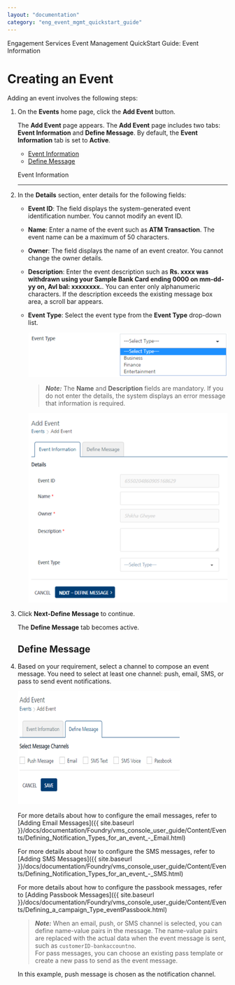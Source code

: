 ```yaml
---
layout: "documentation"
category: "eng_event_mgmt_quickstart_guide"
---
```

                              

Engagement Services Event Management QuickStart Guide: Event Information

Creating an Event
=================

Adding an event involves the following steps:

1.  On the **Events** home page, click the **Add Event** button.
    
    The **Add Event** page appears. The **Add Event** page includes two tabs: **Event Information** and **Define Message**. By default, the **Event Information** tab is set to **Active**.
    
    *   [Event Information](#event-information)
    *   [Define Message](#define-message)
    
    Event Information  
    
    --------------------
    
2.  In the **Details** section, enter details for the following fields:
    *   **Event ID**: The field displays the system-generated event identification number. You cannot modify an event ID.
    *   **Name**: Enter a name of the event such as **ATM Transaction**. The event name can be a maximum of 50 characters.
    *   **Owner**: The field displays the name of an event creator. You cannot change the owner details.
    *   **Description**: Enter the event description such as **Rs. xxxx was withdrawn using your Sample Bank Card ending 0000 on mm-dd-yy on, Avl bal: xxxxxxxx.**. You can enter only alphanumeric characters. If the description exceeds the existing message box area, a scroll bar appears.
    *   **Event Type**: Select the event type from the **Event Type** drop-down list.
        
        ![](Resources/Images/addevent2_553x123.png)
        
        > **_Note:_** The **Name** and **Description** fields are mandatory. If you do not enter the details, the system displays an error message that information is required.
        
        ![](Resources/Images/addevent1_482x456.png)
        
3.  Click **Next-Define Message** to continue.
    
    The **Define Message** tab becomes active.
    
    Define Message
    --------------
    
4.  Based on your requirement, select a channel to compose an event message. You need to select at least one channel: push, email, SMS, or pass to send event notifications.
    
    ![](Resources/Images/addevent3_370x258.png)
    
    For more details about how to configure the email messages, refer to [Adding Email Messages]({{ site.baseurl }}/docs/documentation/Foundry/vms_console_user_guide/Content/Events/Defining_Notification_Types_for_an_event_-_Email.html)
    
    For more details about how to configure the SMS messages, refer to [Adding SMS Messages]({{ site.baseurl }}/docs/documentation/Foundry/vms_console_user_guide/Content/Events/Defining_Notification_Types_for_an_event_-_SMS.html)
    
    For more details about how to configure the passbook messages, refer to [Adding Passbook Messages]({{ site.baseurl }}/docs/documentation/Foundry/vms_console_user_guide/Content/Events/Defining_a_campaign_Type_eventPassbook.html)
    
    > **_Note:_** When an email, push, or SMS channel is selected, you can define name-value pairs in the message. The name-value pairs are replaced with the actual data when the event message is sent, such as `customerID-bankaccountno`.  
    For pass messages, you can choose an existing pass template or create a new pass to send as the event message.
    
    In this example, push message is chosen as the notification channel.
